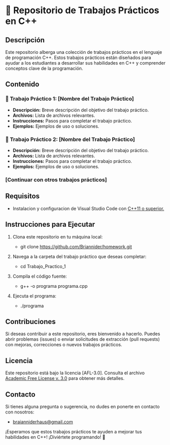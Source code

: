 # 📂 Repositorio de Trabajos Prácticos en C++ 

## Descripción
Este repositorio alberga una colección de trabajos prácticos en el lenguaje de programación C++. Estos trabajos prácticos están diseñados para ayudar a los estudiantes a desarrollar sus habilidades en C++ y comprender conceptos clave de la programación.

## Contenido

### 📝 Trabajo Práctico 1: [Nombre del Trabajo Práctico]
- **Descripción:** Breve descripción del objetivo del trabajo práctico.
- **Archivos:** Lista de archivos relevantes.
- **Instrucciones:** Pasos para completar el trabajo práctico.
- **Ejemplos:** Ejemplos de uso o soluciones.

### 📝 Trabajo Práctico 2: [Nombre del Trabajo Práctico]
- **Descripción:** Breve descripción del objetivo del trabajo práctico.
- **Archivos:** Lista de archivos relevantes.
- **Instrucciones:** Pasos para completar el trabajo práctico.
- **Ejemplos:** Ejemplos de uso o soluciones.

### [Continuar con otros trabajos prácticos]

## Requisitos
-  Instalacion y configuracion de Visual Studio Code con [C++11 o superior.](https://code.visualstudio.com/docs/cpp/config-mingw)


## Instrucciones para Ejecutar
1. Clona este repositorio en tu máquina local:
    - git clone https://github.com/Briannider/homework.git

2. Navega a la carpeta del trabajo práctico que deseas completar:
    - cd Trabajo_Practico_1

3. Compila el código fuente:
    - g++ -o programa programa.cpp
    
4. Ejecuta el programa:
    - ./programa

## Contribuciones
Si deseas contribuir a este repositorio, eres bienvenido a hacerlo. Puedes abrir problemas (issues) o enviar solicitudes de extracción (pull requests) con mejoras, correcciones o nuevos trabajos prácticos.

## Licencia
Este repositorio está bajo la licencia [AFL-3.0]. Consulta el archivo [Academic Free License v. 3.0](LICENSE.md) para obtener más detalles.

## Contacto
Si tienes alguna pregunta o sugerencia, no dudes en ponerte en contacto con nosotros:
- braianniderhaus@gmail.com

¡Esperamos que estos trabajos prácticos te ayuden a mejorar tus habilidades en C++! ¡Diviértete programando! 🚀


